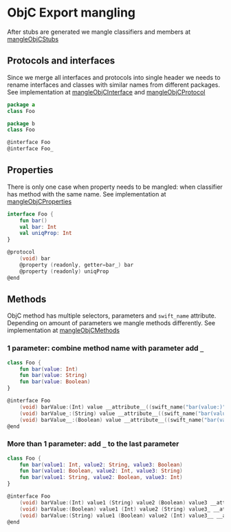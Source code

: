 # ObjC Export mangling
After stubs are generated we mangle classifiers and members at [mangleObjCStubs](mangleObjCStubs.kt)
## Protocols and interfaces
Since we merge all interfaces and protocols into single header we needs to rename interfaces and classes with similar names from different packages. See implementation at [mangleObjCInterface](mangleObjCInterface.kt) and [mangleObjCProtocol](mangleObjCProtocol.kt) 
```kotlin
package a
class Foo

package b
class Foo
```
```c
@interface Foo
@interface Foo_
```
## Properties
There is only one case when property needs to be mangled: when classifier has method with the same name. See implementation at [mangleObjCProperties](mangleObjCProperties.kt)
```kotlin
interface Foo {
    fun bar()
    val bar: Int
    val uniqProp: Int
}
```
```c
@protocol
    (void) bar
    @property (readonly, getter=bar_) bar
    @property (readonly) uniqProp
@end
```
## Methods
ObjC method has multiple selectors, parameters and `swift_name` attribute. Depending on amount of parameters we mangle methods differently. See implementation at [mangleObjCMethods](mangleObjCMethods.kt)
### 1 parameter: combine method name with parameter add `_`
```kotlin
class Foo {
    fun bar(value: Int)
    fun bar(value: String)
    fun bar(value: Boolean)
}
```
```c
@interface Foo
    (void) barValue:(Int) value __attribute__((swift_name("bar(value:)")));
    (void) barValue_:(String) value __attribute__((swift_name("bar(value_:)")));
    (void) barValue__:(Boolean) value __attribute__((swift_name("bar(value__:)")));
@end
```
### More than 1 parameter: add `_` to the last parameter
```kotlin
class Foo {
    fun bar(value1: Int, value2: String, value3: Boolean)
    fun bar(value1: Boolean, value2: Int, value3: String)
    fun bar(value1: String, value2: Boolean, value3: Int)
}
```
```c
@interface Foo
    (void) barValue:(Int) value1 (String) value2 (Boolean) value3 __attribute__((swift_name("bar(value1:value2:value3:)")));
    (void) barValue:(Boolean) value1 (Int) value2 (String) value3_ __attribute__((swift_name("bar(value1:value2:value3_:)")));
    (void) barValue:(String) value1 (Boolean) value2 (Int) value3__ __attribute__((swift_name("bar(value1:value2:value3__:)")));
@end
```